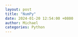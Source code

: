 ```yaml
---
layout: post
title: "NumPy"
date: 2024-01-20 12:54:00 +0800
author: Michael
categories: Python
---
```


# 